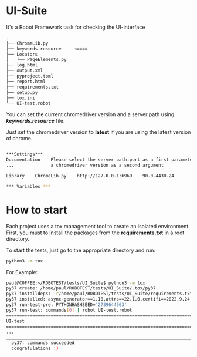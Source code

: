 # UI-Suite
It's a Robot Framework task for checking the UI-interface

```bash
.
├── ChromeLib.py
├── keywords.resource     <====
├── Locators
│   └── PageElements.py
├── log.html
├── output.xml
├── pyproject.toml
├── report.html
├── requirements.txt
├── setup.py
├── tox.ini
└── UI-test.robot
```
You can set the current chromedriver version and a server path using ***keywords.resource*** file:

Just set the chromedriver version to **latest** if you are using the latest version of chrome.

```bash

***Settings***
Documentation    Please select the server path:port as a first parameter and
...              a chromedriver version as a second argument

Library    ChromeLib.py    http://127.0.0.1:6969    90.0.4430.24

*** Variables ***
```


# How to start
Each project uses a tox management tool to create an isolated environment.
First, you must to install the packages from the **requirements.txt** in a root directory.

To start the tests, just go to the appropriate directory and run:
```bash
python3 -m tox
```

For Example:
```bash
paul@C0FFEE:~/ROBOTEST/tests/UI_Suite$ python3 -m tox
py37 create: /home/paul/ROBOTEST/tests/UI_Suite/.tox/py37
py37 installdeps: -r/home/paul/ROBOTEST/tests/UI_Suite/requirements.txt
py37 installed: async-generator==1.10,attrs==22.1.0,certifi==2022.9.24,charset-normalizer==2.1.1,distlib==0.3.6,exceptiongroup==1.0.0rc9,filelock==3.8.0,h11==0.14.0,idna==3.4,importlib-metadata==5.0.0,outcome==1.2.0,packaging==21.3,platformdirs==2.5.2,pluggy==1.0.0,py==1.11.0,pyparsing==3.0.9,PySocks==1.7.1,python-dotenv==0.21.0,requests==2.28.1,robotframework==5.0.1,selenium==4.5.0,six==1.16.0,sniffio==1.3.0,sortedcontainers==2.4.0,toml==0.10.2,tox==3.25.1,tqdm==4.64.1,trio==0.22.0,trio-websocket==0.9.2,typing_extensions==4.4.0,urllib3==1.26.12,virtualenv==20.16.5,webdriver-manager==3.8.3,wsproto==1.2.0,zipp==3.8.1
py37 run-test-pre: PYTHONHASHSEED='2739644563'
py37 run-test: commands[0] | robot UI-test.robot
==============================================================================
UI-test
==============================================================================
...
_________________________________________________________________________________ summary __________________________________________________________________________________
  py37: commands succeeded
  congratulations :)
```

